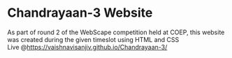 # Chandrayaan-3 Website
As part of round 2 of the WebScape competition held at COEP, this website was created during the given timeslot using HTML and CSS
<br/>Live @https://vaishnavisanjiv.github.io/Chandrayaan-3/

